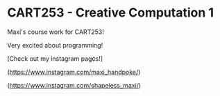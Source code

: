 # CART253 - Creative Computation 1

Maxi's course work for CART253!

Very excited about programming!

[Check out my instagram pages!]

(https://www.instagram.com/maxi_handpoke/)

(https://www.instagram.com/shapeless_maxi/)

